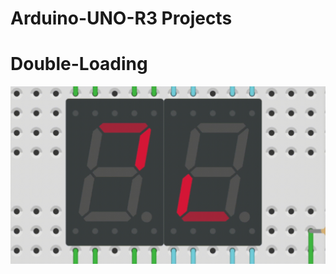 # Arduino-UNO-R3 Projects

# Double-Loading
![](https://github.com/SING1370N/Arduino-UNO-R3/blob/main/Double-Loading/Scheme.gif)
